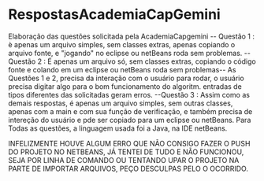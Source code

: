 # RespostasAcademiaCapGemini
Elaboração das questões solicitada pela AcademiaCapgemini
-- Questão 1 : è apenas um arquivo simples, sem classes extras, apenas copiando o arquivo fonte, e "jogando" no eclipse ou netBeans roda sem problemas.
-- Questão 2 : É apenas um arquivo só, sem classes extras, copiando o código fonte e colando em um eclipse ou netBeans roda sem problemas-- As Questões 1 e 2, precisa da interação com o usuário para rodar, o usuário precisa digitar algo para o bom funcionamento  do algoritm. entradas de tipos diferentes das solicitadas  geram erros.
--Questão 3 : Assim como as demais respostas, é apenas um arquivo simples, sem outras classes, apenas com a main e com sua função de verificação, e também precisa de intereção do usuário e pde ser copiado para um eclipse ou netBeans.
Para Todas as questões, a linguagem usada foi a Java, na IDE netBeans.


INFELIZMENTE HOUVE ALGUM ERRO QUE NÃO CONSIGO FAZER O PUSH DO PROJETO NO NETBEANS, JÁ TENTEI DE TUDO E NÃO FUNCIONOU, SEJA POR LINHA DE COMANDO OU  TENTANDO UPAR O PROJETO NA PARTE DE IMPORTAR ARQUIVOS, PEÇO DESCULPAS PELO O OCORRIDO.
